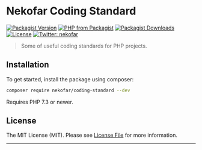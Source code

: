 # Nekofar Coding Standard

[![Packagist Version][icon-packagist]][link-packagist]
[![PHP from Packagist][icon-php-version]][link-packagist]
[![Packagist Downloads][icon-downloads]][link-packagist]
[![License][icon-license]][link-license]
[![Twitter: nekofar][icon-twitter]][link-twitter]
<!-- [![Tests Status][icon-workflow]][link-workflow] -->
<!-- [![Coverage Status][icon-coverage]][link-coverage] -->

> Some of useful coding standards for PHP projects.

## Installation

To get started, install the package using composer:

```bash
composer require nekofar/coding-standard --dev
```

Requires PHP 7.3 or newer.

## License

The MIT License (MIT). Please see [License File](LICENSE) for more information.

---
[icon-packagist]: https://img.shields.io/packagist/v/nekofar/coding-standard.svg
[icon-php-version]: https://img.shields.io/packagist/php-v/nekofar/coding-standard.svg
[icon-twitter]: https://img.shields.io/twitter/follow/nekofar.svg?style=flat
[icon-coverage]: https://codecov.io/gh/nekofar/php-coding-standard/graph/badge.svg
[icon-license]: https://img.shields.io/github/license/nekofar/php-coding-standard.svg
[icon-workflow]: https://img.shields.io/github/workflow/status/nekofar/php-coding-standard/Tests
[icon-downloads]: https://img.shields.io/packagist/dt/nekofar/coding-standard

[link-packagist]: https://packagist.org/packages/nekofar/coding-standard
[link-twitter]: https://twitter.com/nekofar
[link-coverage]: https://codecov.io/gh/nekofar/php-coding-standard
[link-license]: https://github.com/nekofar/php-coding-standard/blob/master/LICENSE.md
[link-workflow]: https://github.com/nekofar/php-coding-standard/actions/workflows/tests.yml